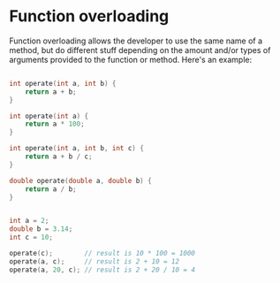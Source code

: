 # Function overloading
Function overloading allows the developer to use the same name of a method, but do different stuff depending on the amount and/or types of arguments provided to the function or method. Here's an example:

```C++

int operate(int a, int b) {
	return a + b;
}

int operate(int a) {
	return a * 100;
}

int operate(int a, int b, int c) {
	return a + b / c;
}

double operate(double a, double b) {
	return a / b;
}


int a = 2;
double b = 3.14;
int c = 10;

operate(c);        // result is 10 * 100 = 1000
operate(a, c);     // result is 2 + 10 = 12
operate(a, 20, c); // result is 2 + 20 / 10 = 4
```